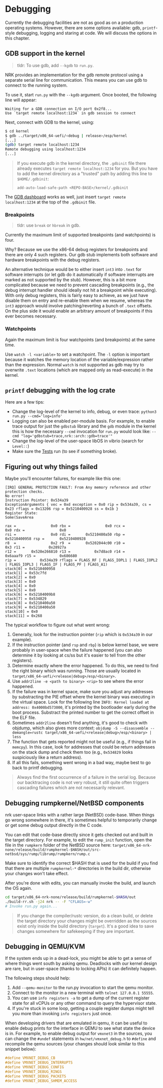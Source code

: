 # Debugging

Currently the debugging facilities are not as good as on a production operating
systems. However, there are some options available: gdb, `printf`-style
debugging, logging and staring at code. We will discuss the options in this
chapter.

## GDB support in the kernel

> tldr: To use gdb, add `--kgdb` to `run.py`.

NRK provides an implementation for the gdb remote protocol using a separate
serial line for communication. This means you can use gdb to connect to the
running system.

To use it, start `run.py` with the `--kgdb` argument. Once booted, the following
line will appear:

```log
Waiting for a GDB connection on I/O port 0x2f8...
Use `target remote localhost:1234` in gdb session to connect
```

Next, connect with GDB to the kernel, using:

```bash
$ cd kernel
$ gdb ../target/x86_64-uefi/<debug | release>/esp/kernel
[...]
(gdb) target remote localhost:1234
Remote debugging using localhost:1234
[...]
```

> If you execute gdb in the kernel directory, the `.gdbinit` file there already
> executes `target remote localhost:1234` for you. But you have to add the
> kernel directory as a "trusted" path by adding this line to `$HOME/.gdbinit`:
>
> ```log
> add-auto-load-safe-path <REPO-BASE>/kernel/.gdbinit
> ```

The [GDB dashboard](https://github.com/cyrus-and/gdb-dashboard) works as well,
just insert `target remote localhost:1234` at the top of the `.gdbinit` file.

### Breakpoints

> tldr: use `break` or `hbreak` in gdb.

Currently the maximum limit of supported breakpoints (and watchpoints) is four.

Why? Because we use the x86-64 debug registers for breakpoints and there are
only 4 such registers. Our gdb stub implements both software and hardware
breakpoints with the debug registers.

An alternative technique would be to either insert `int3` into `.text` for
software interrupts (or let gdb do it automatically if software interrupts are
marked as not supported by the stub). However, this is a bit more complicated
because we need to prevent cascading breakpoints (e.g., the debug interrupt
handler should ideally not hit a breakpoint while executing). With only debug
registers, this is fairly easy to achieve, as we just have disable them on entry
and re-enable them when we resume, whereas the `int3` approach would involve
patching/reverting a bunch of `.text` offsets. On the plus side it would enable
an arbitrary amount of breakpoints if this ever becomes necessary.

### Watchpoints

Again the maximum limit is four watchpoints (and breakpoints) at the same time.

Use `watch -l <variable>` to set a watchpoint. The `-l` option is important
because it watches the memory location of the variable/expression rather than
the expression. Normal `watch` is not supported as gdb may try to overwrite
`.text` locations (which are mapped only as read-execute) in the kernel.

## `printf` debugging with the log crate

Here are a few tips:

- Change the log-level of the kernel to info, debug, or even trace:
  `python3 run.py --cmd='log=info'`
- Logging can also be enabled per-module basis. For example, to enable trace
  output for just the `gdbstub` library and the `gdb` module in the kernel this
  is how the necessary `--cmd` invocation for `run.py` would look like:
  `--cmd "log='gdbstub=trace,nrk::arch::gdb=trace'"`
- Change the log-level of the user-space libOS in vibrio (search for `Level::`)
- Make sure the [Tests](./Testing.md) run (to see if something broke).

## Figuring out why things failed

Maybe you'll encounter failures, for example like this one:

```log
[IRQ] GENERAL PROTECTION FAULT: From Any memory reference and other protection checks.
No error!
Instruction Pointer: 0x534a39
ExceptionArguments { vec = 0xd exception = 0x0 rip = 0x534a39, cs = 0x23 rflags = 0x13206 rsp = 0x5210400928 ss = 0x1b }
Register State:
Some(SaveArea

rax =                0x0 rbx =                0x0 rcx =                0x0 rdx =                0x0
rsi =                0x0 rdi =       0x5210400a50 rbp =       0x5210400958 rsp =       0x5210400928
r8  =                0x2 r9  =       0x5202044c00 r10 =                0x3 r11 =           0x28927a
r12 =       0x520e266810 r13 =           0x7d8ac0 r14 =           0x6aaaf9 r15 =           0x686680
rip =           0x534a39 rflags = FLAGS_RF | FLAGS_IOPL1 | FLAGS_IOPL2 | FLAGS_IOPL3 | FLAGS_IF | FLAGS_PF | FLAGS_A1)
stack[0] = 0x5210400958
stack[1] = 0x53c7fd
stack[2] = 0x0
stack[3] = 0x0
stack[4] = 0x0
stack[5] = 0x0
stack[6] = 0x52104009b8
stack[7] = 0x534829
stack[8] = 0x5210400a50
stack[9] = 0x5210400a50
stack[10] = 0x0
stack[11] = 0x268
```

The typical workflow to figure out what went wrong:

1. Generally, look for the instruction pointer (`rip` which is `0x534a39` in our
   example).
1. If the instruction pointer (and `rsp` and `rbp`) is below kernel base, we
   were probably in user-space when the failure happened (you can also determine
   it by looking at cs/ss but it's easier to tell from the other registers).
1. Determine exactly where the error happened. To do this, we need to find the
   right binary which was running. Those are usually located in
   `target/x86_64-uefi/<release|debug>/esp/<binary>`.
1. Use `addr2line -e <path to binary> <rip>` to see where the error happened.
1. If the failure was in kernel space, make sure you adjust any addresses by
   substracting the PIE offset where the kernel binary was executing in the
   virtual space. Look for the following line `INFO: Kernel loaded at address:
   0x4000bd573000`, it's printed by the bootloader early during the boot
   process. Substract the printed number to get the correct offset in the ELF
   file.
1. Sometimes `addr2line` doesn't find anything, it's good to check with objdump,
   which also gives more context: `objdump -S --disassemble --demangle=rustc
   target/x86_64-uefi/<release|debug>/esp/<binary> | less`
1. The function that gets reported might not be useful (e.g., if things fail in
   `memcpy`). In this case, look for addresses that could be return addresses on
   the stack dump and check them too (e.g., `0x534829` looks suspiciously like a
   return address).
1. If all this fails, something went wrong in a bad way, maybe best to go back
   to printf debugging.

> Always find the first occurrence of a failure in the serial log. Because our
> backtracing code is not very robust, it still quite often triggers cascading
> failures which are not necessarily relevant.

## Debugging rumpkernel/NetBSD components

nrk user-space links with a rather large (NetBSD) code-base. When things go
wrong somewhere in there, it's sometimes helpful to temporarily change or get
some debug output directly in the C code.

You can edit that code-base directly since it gets checked out and built in the
target directory. For example, to edit the `rump_init` function, open the file
in the `rumpkern` folder of the NetBSD source here:
`target/x86_64-nrk-none/release/build/rumpkernel-$HASH/out/src-netbsd/sys/rump/librump/rumpkern/rump.c`

Make sure to identify the correct $HASH that is used for the build if you find
that there are multiple `rumpkernel-*` directories in the build dir, otherwise
your changes won't take effect.

After you're done with edits, you can manually invoke the build, and launch the
OS again.

```bash
cd target/x86_64-nrk-none/release/build/rumpkernel-$HASH/out
./build-rr.sh -j24 nrk -- -F "CFLAGS=-w"
# Invoke run.py again...
```

> If you change the compiler/rustc version, do a clean build, or delete the
> target directory your changes might be overridden as the sources exist only
> inside the build directory (`target`). It's a good idea to save changes
> somewhere for safekeeping if they are important.

## Debugging in QEMU/KVM

If the system ends up in a dead-lock, you might be able to get a sense of where
things went south by asking qemu. Deadlocks with our kernel design are rare, but
in user-space (thanks to locking APIs) it can definitely happen.

The following steps should help:

1. Add `--qemu-monitor` to the run.py invocation to start the qemu monitor.
1. Connect to the monitor in a new terminal with `telnet 127.0.0.1 55555`.
1. You can use `info registers -a` to get a dump of the current register state
   for all vCPUs or any other command to query the hypervisor state.
1. If you're stuck in some loop, getting a couple register dumps might tell you
   more than invoking `info registers` just once.

When developing drivers that are emulated in qemu, it can be useful to enable
debug prints for the interface in QEMU to see what state the device is in. For
example, to enable debug output for `vmxnet3` in the sources, you can change the
`#undef` statements in `hw/net/vmxnet_debug.h` to `#define` and recompile the
qemu sources (your changes should look similar to this snippet below):

```c
#define VMXNET_DEBUG_CB
#define VMXNET_DEBUG_INTERRUPTS
#define VMXNET_DEBUG_CONFIG
#define VMXNET_DEBUG_RINGS
#define VMXNET_DEBUG_PACKETS
#define VMXNET_DEBUG_SHMEM_ACCESS
```
